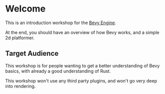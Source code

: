# Welcome

This is an introduction workshop for the [Bevy Engine](https://bevyengine.org).

At the end, you should have an overview of how Bevy works, and a simple 2d platformer.

## Target Audience

This workshop is for people wanting to get a better understanding of Bevy basics, with already a good understanding of Rust.

This workshop won't use any third party plugins, and won't go very deep into rendering.
